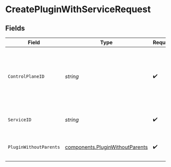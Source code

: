 # CreatePluginWithServiceRequest


## Fields

| Field                                                                              | Type                                                                               | Required                                                                           | Description                                                                        | Example                                                                            |
| ---------------------------------------------------------------------------------- | ---------------------------------------------------------------------------------- | ---------------------------------------------------------------------------------- | ---------------------------------------------------------------------------------- | ---------------------------------------------------------------------------------- |
| `ControlPlaneID`                                                                   | *string*                                                                           | :heavy_check_mark:                                                                 | The UUID of your control plane. This variable is available in the Konnect manager. | 9524ec7d-36d9-465d-a8c5-83a3c9390458                                               |
| `ServiceID`                                                                        | *string*                                                                           | :heavy_check_mark:                                                                 | ID of the Service to lookup                                                        | 7fca84d6-7d37-4a74-a7b0-93e576089a41                                               |
| `PluginWithoutParents`                                                             | [components.PluginWithoutParents](../../models/components/pluginwithoutparents.md) | :heavy_check_mark:                                                                 | Description of new Plugin for creation                                             |                                                                                    |